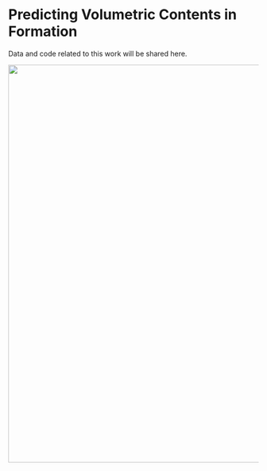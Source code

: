 # Predicting Volumetric Contents in Formation 

Data and code related to this work will be shared here.

<p align="center">
  <img width="800" src="[https://github.com/Hamid-Reza-Mousavi/Predicting-lithology-volumetric-contents/blob/main/fig/homa_11.jpg](https://github.com/Hamid-Reza-Mousavi/Predicting-volumetric-contents/blob/main/fig/homa-11.jpg)https://github.com/Hamid-Reza-Mousavi/Predicting-volumetric-contents/blob/main/fig/homa-11.jpg" />
</p>

